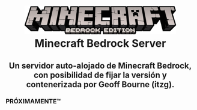 <h1>
  <p align="center" width="100%">
    <img width="80%" src=".recursos/img/minecraft.png">
    </br>
    Minecraft Bedrock Server
  </p> 
</h1>

<h2> 
  <p align="center" width="100%">
    Un servidor auto-alojado de Minecraft Bedrock, con posibilidad de fijar la versión y contenerizada por Geoff Bourne (itzg).
  </p>
</h2>

### PRÓXIMAMENTE™
